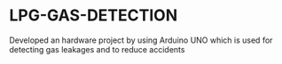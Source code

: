 # LPG-GAS-DETECTION
Developed an hardware project by using Arduino UNO which is used for detecting  gas leakages and to reduce accidents
